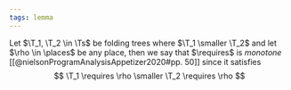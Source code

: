 ```yaml
---
tags: lemma
---
```


Let $\T_1, \T_2 \in \Ts$ be folding trees where $\T_1 \smaller \T_2$ and let $\rho \in \places$ be any place, then we say that $\requires$ is _monotone_ [[@nielsonProgramAnalysisAppetizer2020#pp. 50]] since it satisfies
$$
\T_1 \requires \rho \smaller \T_2 \requires \rho
$$

